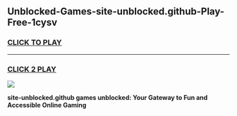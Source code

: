 
## Unblocked-Games-site-unblocked.github-Play-Free-1cysv
<h3>
<a href="https://premium76.site?title=site-unblocked.github&ref=10A">CLICK TO PLAY</a></h3>
<hr>

<h3>
<a href="https://premium76.site?title=site-unblocked.github&ref=10A">CLICK 2 PLAY</a>
  
</h3>

<a href="https://premium76.site?title=site-unblocked.github&ref=10A"><img src="https://clearcache.store/games.png"></a>


**site-unblocked.github games unblocked: Your Gateway to Fun and Accessible Online Gaming**
